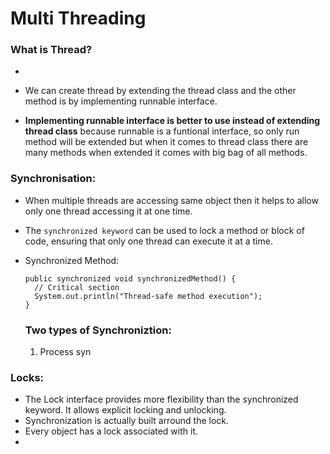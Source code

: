# Multi Threading
### What is Thread?
-

- We can create thread by extending the thread class and the other method is by implementing runnable interface.
- **Implementing runnable interface is better to use instead of extending thread class** because runnable is a funtional interface, so only run method will be extended but when it comes to thread class there are many methods when extended it comes with big bag of all methods.
### Synchronisation:
- When multiple threads are accessing same object then it helps to allow only one thread accessing it at one time.
- The `synchronized keyword` can be used to lock a method or block of code, ensuring that only one thread can execute it at a time.
- Synchronized Method:
 
  ```
  public synchronized void synchronizedMethod() {
    // Critical section
    System.out.println("Thread-safe method execution");
  }

  ```
  ### Two types of Synchroniztion:
  1. Process syn

### Locks:
- The Lock interface provides more flexibility than the synchronized keyword. It allows explicit locking and unlocking.
- Synchronization is actually built arround the lock.
- Every object has a lock associated with it.
- 
     


